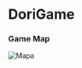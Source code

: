 # DoriGame
 
### Game Map
![Mapa](https://user-images.githubusercontent.com/72520858/192118001-75c1c71f-f606-4657-a4ef-dce759216f55.png)
